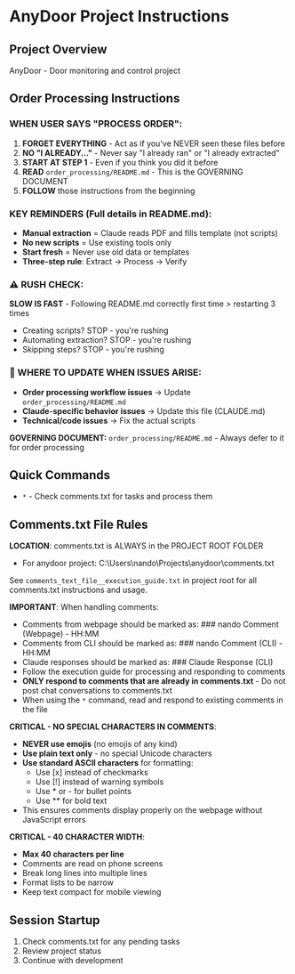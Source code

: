 # AnyDoor Project Instructions

## Project Overview
AnyDoor - Door monitoring and control project

## Order Processing Instructions

### WHEN USER SAYS "PROCESS ORDER":
1. **FORGET EVERYTHING** - Act as if you've NEVER seen these files before
2. **NO "I ALREADY..."** - Never say "I already ran" or "I already extracted"
3. **START AT STEP 1** - Even if you think you did it before
4. **READ** `order_processing/README.md` - This is the GOVERNING DOCUMENT
5. **FOLLOW** those instructions from the beginning

### KEY REMINDERS (Full details in README.md):
- **Manual extraction** = Claude reads PDF and fills template (not scripts)
- **No new scripts** = Use existing tools only
- **Start fresh** = Never use old data or templates
- **Three-step rule**: Extract → Process → Verify

### ⚠️ RUSH CHECK:
**SLOW IS FAST** - Following README.md correctly first time > restarting 3 times
- Creating scripts? STOP - you're rushing
- Automating extraction? STOP - you're rushing  
- Skipping steps? STOP - you're rushing

### 📍 WHERE TO UPDATE WHEN ISSUES ARISE:
- **Order processing workflow issues** → Update `order_processing/README.md`
- **Claude-specific behavior issues** → Update this file (CLAUDE.md)
- **Technical/code issues** → Fix the actual scripts

**GOVERNING DOCUMENT:** `order_processing/README.md` - Always defer to it for order processing

## Quick Commands
- `*` - Check comments.txt for tasks and process them

## Comments.txt File Rules
**LOCATION**: comments.txt is ALWAYS in the PROJECT ROOT FOLDER
- For anydoor project: C:\Users\nando\Projects\anydoor\comments.txt

See `comments_text_file__execution_guide.txt` in project root for all comments.txt instructions and usage.

**IMPORTANT**: When handling comments:
- Comments from webpage should be marked as: ### nando Comment (Webpage) - HH:MM
- Comments from CLI should be marked as: ### nando Comment (CLI) - HH:MM
- Claude responses should be marked as: ### Claude Response (CLI)
- Follow the execution guide for processing and responding to comments
- **ONLY respond to comments that are already in comments.txt** - Do not post chat conversations to comments.txt
- When using the `*` command, read and respond to existing comments in the file

**CRITICAL - NO SPECIAL CHARACTERS IN COMMENTS**:
- **NEVER use emojis** (no emojis of any kind)
- **Use plain text only** - no special Unicode characters
- **Use standard ASCII characters** for formatting:
  - Use [x] instead of checkmarks
  - Use [!] instead of warning symbols
  - Use * or - for bullet points
  - Use ** for bold text
- This ensures comments display properly on the webpage without JavaScript errors

**CRITICAL - 40 CHARACTER WIDTH**:
- **Max 40 characters per line**
- Comments are read on phone screens
- Break long lines into multiple lines
- Format lists to be narrow
- Keep text compact for mobile viewing

## Session Startup
1. Check comments.txt for any pending tasks
2. Review project status
3. Continue with development